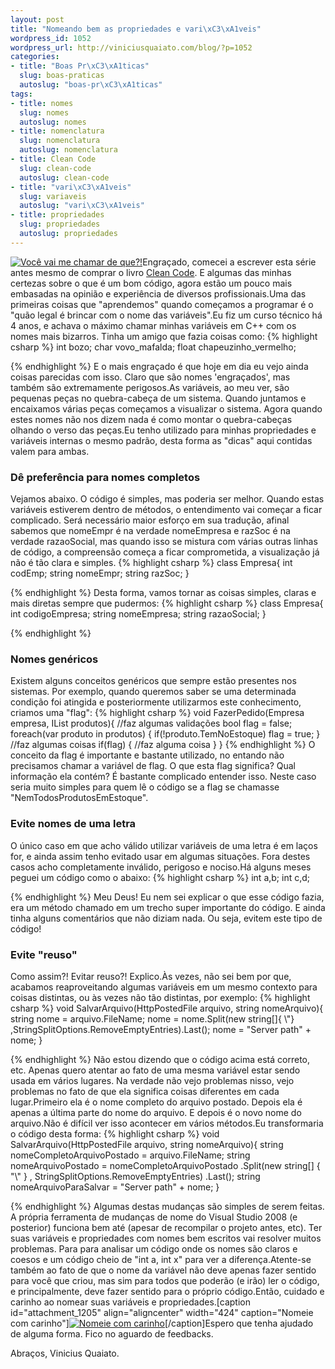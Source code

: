 ```yaml
--- 
layout: post
title: "Nomeando bem as propriedades e vari\xC3\xA1veis"
wordpress_id: 1052
wordpress_url: http://viniciusquaiato.com/blog/?p=1052
categories: 
- title: "Boas Pr\xC3\xA1ticas"
  slug: boas-praticas
  autoslug: "boas-pr\xC3\xA1ticas"
tags: 
- title: nomes
  slug: nomes
  autoslug: nomes
- title: nomenclatura
  slug: nomenclatura
  autoslug: nomenclatura
- title: Clean Code
  slug: clean-code
  autoslug: clean-code
- title: "vari\xC3\xA1veis"
  slug: variaveis
  autoslug: "vari\xC3\xA1veis"
- title: propriedades
  slug: propriedades
  autoslug: propriedades
---
```

[![](http://viniciusquaiato.com/images_posts/060babyL_468x523-268x300.jpg "Você vai me chamar de que?!")](http://viniciusquaiato.com/images_posts/060babyL_468x523.jpg)Engraçado, comecei a escrever esta série antes mesmo de comprar o livro [Clean Code](http://viniciusquaiato.com/blog/dica-de-leitura-clean-code/). E algumas das minhas certezas sobre o que é um bom código, agora estão um pouco mais embasadas na opinião e experiência de diversos profissionais.Uma das primeiras coisas que "aprendemos" quando começamos a programar é o "quão legal é brincar com o nome das variáveis".Eu fiz um curso técnico há 4 anos, e achava o máximo chamar minhas variáveis em C++ com os nomes mais bizarros. Tinha um amigo que fazia coisas como:
{% highlight csharp %}
int bozo;
    char vovo_mafalda;
    float chapeuzinho_vermelho;
    
{% endhighlight %}
E o mais engraçado é que hoje em dia eu vejo ainda coisas parecidas com isso. Claro que são nomes 'engraçados', mas também são extremamente perigosos.As variáveis, ao meu ver, são pequenas peças no quebra-cabeça de um sistema. Quando juntamos e encaixamos várias peças começamos a visualizar o sistema. Agora quando estes nomes não nos dizem nada é como montar o quebra-cabeças olhando o verso das peças.Eu tenho utilizado para minhas propriedades e variáveis internas o mesmo padrão, desta forma as "dicas" aqui contidas valem para ambas.

### Dê preferência para nomes completos
Vejamos abaixo. O código é simples, mas poderia ser melhor. Quando estas variáveis estiverem dentro de métodos, o entendimento vai começar a ficar complicado. Será necessário maior esforço em sua tradução, afinal sabemos que nomeEmpr é na verdade nomeEmpresa e razSoc é na verdade razaoSocial, mas quando isso se mistura com várias outras linhas de código, a compreensão começa a ficar comprometida, a visualização já não é tão clara e simples.
{% highlight csharp %}
class Empresa{
int codEmp;
string nomeEmpr;
string razSoc;
    }

{% endhighlight %}
Desta forma, vamos tornar as coisas simples, claras e mais diretas sempre que pudermos:
{% highlight csharp %}
class Empresa{
int codigoEmpresa;
string nomeEmpresa;
string razaoSocial;
    }

{% endhighlight %}


### Nomes genéricos
Existem alguns conceitos genéricos que sempre estão presentes nos sistemas. Por exemplo, quando queremos saber se uma determinada condição foi atingida e posteriormente utilizarmos este conhecimento, criamos uma "flag":
{% highlight csharp %}
void FazerPedido(Empresa empresa, IList<produto> produtos){    //faz algumas validações
bool flag = false;
foreach(var produto in produtos)    {
if(!produto.TemNoEstoque)            flag = true;
    }
    //faz algumas coisas
if(flag)    {        //faz alguma coisa    }
}
</produto>
{% endhighlight %}
O conceito da flag é importante e bastante utilizado, no entando não precisamos chamar a variável de flag. O que esta flag significa? Qual informação ela contém? É bastante complicado entender isso. Neste caso seria muito simples para quem lê o código se a flag se chamasse "NemTodosProdutosEmEstoque".

### Evite nomes de uma letra
O único caso em que acho válido utilizar variáveis de uma letra é em laços for, e ainda assim tenho evitado usar em algumas situações. Fora destes casos acho completamente inválido, perigoso e nociso.Há alguns meses peguei um código como o abaixo:
{% highlight csharp %}
int a,b;
int c,d;
    
{% endhighlight %}
Meu Deus! Eu nem sei explicar o que esse código fazia, era um método chamado em um trecho super importante do código. E ainda tinha alguns comentários que não diziam nada. Ou seja, evitem este tipo de código!

### Evite "reuso"
Como assim?! Evitar reuso?! Explico.Às vezes, não sei bem por que, acabamos reaproveitando algumas variáveis em um mesmo contexto para coisas distintas, ou às vezes não tão distintas, por exemplo:
{% highlight csharp %}
void SalvarArquivo(HttpPostedFile arquivo, string nomeArquivo){
string nome = arquivo.FileName;
    nome = nome.Split(new string[]{
\\"}
,StringSplitOptions.RemoveEmptyEntries).Last();
    nome = "Server path" + nome;
    }

{% endhighlight %}
Não estou dizendo que o código acima está correto, etc. Apenas quero atentar ao fato de uma mesma variável estar sendo usada em vários lugares. Na verdade não vejo problemas nisso, vejo problemas no fato de que ela significa coisas diferentes em cada lugar.Primeiro ela é o nome completo do arquivo postado. Depois ela é apenas a última parte do nome do arquivo. E depois é o novo nome do arquivo.Não é difícil ver isso acontecer em vários métodos.Eu transformaria o código desta forma:
{% highlight csharp %}
void SalvarArquivo(HttpPostedFile arquivo, string nomeArquivo){
string nomeCompletoArquivoPostado = arquivo.FileName;
string nomeArquivoPostado = nomeCompletoArquivoPostado                                .Split(new string[] { "\\" }
, StringSplitOptions.RemoveEmptyEntries)                                .Last();
string nomeArquivoParaSalvar = "Server path" + nome;
    }

{% endhighlight %}
Algumas destas mudanças são simples de serem feitas. A própria ferramenta de mudanças de nome do Visual Studio 2008 (e posterior) funciona bem até (apesar de recompilar o projeto antes, etc). Ter suas variáveis e propriedades com nomes bem escritos vai resolver muitos problemas. Para para analisar um código onde os nomes são claros e coesos e um código cheio de "int a, int x" para ver a diferença.Atente-se também ao fato de que o nome da variável não deve apenas fazer sentido para você que criou, mas sim para todos que poderão (e irão) ler o código, e principalmente, deve fazer sentido para o próprio código.Então, cuidado e carinho ao nomear suas variáveis e propriedades.[caption id="attachment_1205" align="aligncenter" width="424" caption="Nomeie com carinho"][![Nomeie com carinho](http://viniciusquaiato.com/images_posts/BabyNames_NameTag.jpg "Nomeie com carinho")](http://viniciusquaiato.com/images_posts/BabyNames_NameTag.jpg)[/caption]Espero que tenha ajudado de alguma forma. Fico no aguardo de feedbacks.

Abraços,
Vinicius Quaiato.
